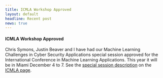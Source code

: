 ```yaml
---
title: ICMLA Workshop Approved
layout: default
headline: Recent post
news: true
---
```

<h4>ICMLA Workshop Approved</h4>

<p>Chris Symons, Justin Beaver and I have had our Machine Learning
Challenges in Cyber Security Applications special session approved for
the International Conference in Machine Learning Applications.  This
year it will be in Miami December 4 to 7.  See the <a
href="http://icmla-conference.org/icmla13/S05.pdf">special session
description</a> on the <a
href="http://icmla-conference.org/icmla13/index.htm">ICMLA
page</a>.</p>
